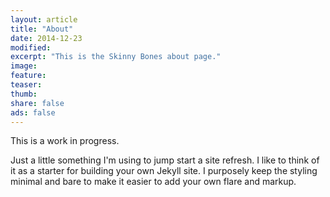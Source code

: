 ```yaml
---
layout: article
title: "About"
date: 2014-12-23
modified: 
excerpt: "This is the Skinny Bones about page."
image:
feature:
teaser:
thumb:
share: false
ads: false
---
```


This is a work in progress.

Just a little something I'm using to jump start a site refresh. I like to think of it as a starter for building your own Jekyll site. I purposely keep the styling minimal and bare to make it easier to add your own flare and markup.